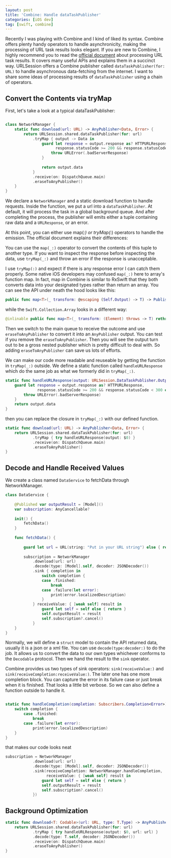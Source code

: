 ```yaml
---
layout: post
title: 'Combine: Handle dataTaskPublisher'
categories: [iOS dev]
tag: [swift, combine]
---
```


Recently I was playing with Combine and I kind of liked its syntax. Combine offers plenty handy operators to handle asynchronicity, making the processing of URL task results looks elegant. If you are new to Combine, I highly recommend you to read the [official document](https://developer.apple.com/documentation/foundation/urlsession/processing_url_session_data_task_results_with_combine) about processing URL task results. It covers many useful APIs and explains them in a succinct way. URLSession offers a Combine publisher called `dataTaskPublisher(for: URL)` to handle asynchronous data-fetching from the internet. I want to share some ideas of processing results of `dataTaskPublisher` using a chain of operators.

## Convert the Contents via tryMap
First, let's take a look at a typical dataTaskPublisher:
```swift

class NetworkManager {
    static func download(url: URL) -> AnyPublisher<Data, Error> {
        return URLSession.shared.dataTaskPublisher(for: url)
            .tryMap { output -> Data in
                guard let response = output.response as? HTTPURLResponse,
                      response.statusCode >= 200 && response.statusCode < 300 else {
                    throw URLError(.badServerResponse)
                }
                
                return output.data
            }
            .receive(on: DispatchQueue.main)
            .eraseToAnyPublisher()
    }
}

```
We declare a `NetworkManager` and a static download function to handle requests. Inside the function, we put a url into a `dataTaskPublisher`. At default, it will process the task in a global background queue. And after completing the process, the publisher will emits either a tuple containing raw data and a `URLResponse`, or an error.

At this point, you can either use map(_:) or tryMap(_:) operators to handle the emission. The official document explains their differences: 

>
You can use the `map(_:)` operator to convert the contents of this tuple to another type. If you want to inspect the response before inspecting the data, use `tryMap(_:)` and throw an error if the response is unacceptable.
>

I use `tryMap(:)` and expect if there is any response error I can catch them properly. Some native iOS developers may confused `map(_:)` here to array's function map. In fact, map in Combine is similar to RxSwift that they both converts data into your designated types rather than return an array. You can see the API under neath the hood looks like this: 

```swift
public func map<T>(_ transform: @escaping (Self.Output) -> T) -> Publishers.Map<Self, T>
```

while the  `Swift.Collection.Array` looks in a different way:

```swift
@inlinable public func map<T>(_ transform: (Element) throws -> T) rethrows -> [T]
```

 Then we switch to the main queue to receive the outcome and use `eraseToAnyPublisher` to convert it into an `AnyPublisher` output. You can test if you remove the `eraseToAnyPublisher`. Then you will see the output turn out to be a gross nested publisher which is pretty difficult to deal with. So adding `eraseToAnyPublisher` can save us lots of efforts.

 We can make our code more readable and reuseable by getting the function in `tryMap(_:)` outside. We define a static function called `handleURLResponse` which do the same job as what we formerly did in `tryMap(_:)`.

```swift
static func handleURLResponse(output: URLSession.DataTaskPublisher.Output) throws -> Data {
    guard let response = output.response as? HTTPURLResponse,
              response.statusCode >= 200 && response.statusCode < 300 else {
        throw URLError(.badServerResponse)
    }
    return output.data
}
```

then you can replace the closure in `tryMap(_:)` with our defined function.

```swift
static func download(url: URL) -> AnyPublisher<Data, Error> {
    return URLSession.shared.dataTaskPublisher(for: url)
            .tryMap { try handleURLResponse(output: $0) }
            .receive(on: DispatchQueue.main)
            .eraseToAnyPublisher()
}
```

## Decode and Handle Received Values
 We create a class named `DataService` to fetchData through NetworkManager.

```swift
class DataService {
    
    @Published var outputResult = [Model]()
    var subscription: AnyCancellable?
    
    init() {
        fetchData()
    }
    
    func fetchData() {
        
        guard let url = URL(string: "Put in your URL string") else { return }
        
        subscription = NetworkManager
            .download(url: url)
            .decode(type: [Model].self, decoder: JSONDecoder())
            .sink { completion in
                switch completion {
                case .finished:
                    break
                case .failure(let error):
                    print(error.localizedDescription)
                }
            } receiveValue: { [weak self] result in
                guard let self = self else { return }
                self.outputResult = result
                self.subscription?.cancel()
            }
    }
}
```

Normally, we will define a `struct` model to contain the API returned data, usually it is a json or a xml file. You can use `decode(type:decoder:)` to do the job. It allows us to convert the data to our own types whichever conforms to the `Decodable` protocol. Then we hand the result to the `sink` operator. 

Combine provides us two types of sink operators: `sink(receiveValue:)` and `sink(receiveCompletion:receiveValue:)`. The later one has one more completion block. You can capture the error in its failure case or just break when it is finished. That looks a little bit verbose. So we can also define a function outside to handle it.

```swift

static func handleCompletion(completion: Subscribers.Completion<Error>) {
    switch completion {
        case .finished:
            break
        case .failure(let error):
            print(error.localizedDescription)
    }
}

```

that makes our code looks neat

```swift
subscription = NetworkManager
            .download(url: url)
            .decode(type: [Model].self, decoder: JSONDecoder())
            .sink(receiveCompletion: NetworkManager.handleCompletion,
                  receiveValue: { [weak self] result in
                guard let self = self else { return }
                self.outputResult = result
                self.subscription?.cancel()
            })
```
## Background Optimization


```swift
static func download<T: Codable>(url: URL, type: T.Type) -> AnyPublisher<T, Error> {
    return URLSession.shared.dataTaskPublisher(for: url)
            .tryMap { try handleURLResponse(output: $0, url: url) }
            .decode(type: T.self, decoder: JSONDecoder())
            .receive(on: DispatchQueue.main)
            .eraseToAnyPublisher()
}
```
